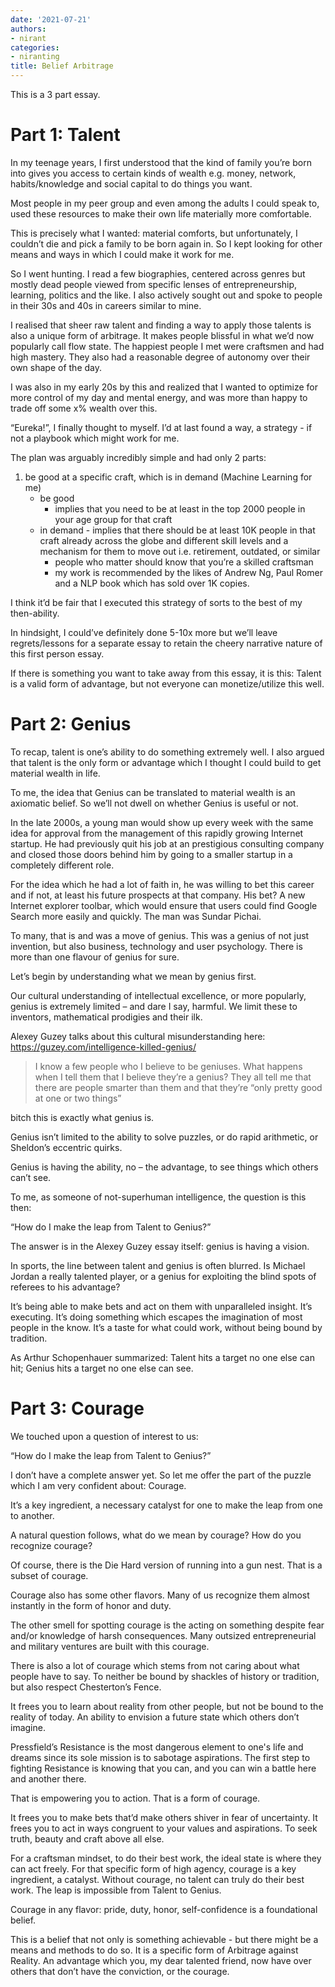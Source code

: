 ```yaml
---
date: '2021-07-21'
authors:
- nirant
categories:
- niranting
title: Belief Arbitrage
---
```


This is a 3 part essay. 

# Part 1: Talent

In my teenage years, I first understood that the kind of family you’re born into gives you access to certain kinds of wealth e.g. money, network, habits/knowledge and social capital to do things you want.

Most people in my peer group and even among the adults I could speak to, used these resources to make their own life materially more comfortable.

This is precisely what I wanted: material comforts, but unfortunately, I couldn’t die and pick a family to be born again in. So I kept looking for other means and ways in which I could make it work for me.

So I went hunting. I read a few biographies, centered across genres but mostly dead people viewed from specific lenses of entrepreneurship, learning, politics and the like. I also actively sought out and spoke to people in their 30s and 40s in careers similar to mine.

I realised that sheer raw talent and finding a way to apply those talents is also a unique form of arbitrage. It makes people blissful in what we’d now popularly call flow state. The happiest people I met were craftsmen and had high mastery. They also had a reasonable degree of autonomy over their own shape of the day.

I was also in my early 20s by this and realized that I wanted to optimize for more control of my day and mental energy, and was more than happy to trade off some x% wealth over this.

“Eureka!”, I finally thought to myself. I’d at last found a way, a strategy - if not a playbook which might work for me.

The plan was arguably incredibly simple and had only 2 parts:

1. be good at a specific craft, which is in demand (Machine Learning for me)
    - be good
        - implies that you need to be at least in the top 2000 people in your age group for that craft
    - in demand - implies that there should be at least 10K people in that craft already across the globe and different skill levels and a mechanism for them to move out i.e. retirement, outdated, or similar
        - people who matter should know that you’re a skilled craftsman
        - my work is recommended by the likes of Andrew Ng, Paul Romer and a NLP book which has sold over 1K copies. 
        
I think it’d be fair that I executed this strategy of sorts to the best of my then-ability.

In hindsight, I could’ve definitely done 5-10x more but we’ll leave regrets/lessons for a separate essay to retain the cheery narrative nature of this first person essay.

If there is something you want to take away from this essay, it is this: Talent is a valid form of advantage, but not everyone can monetize/utilize this well.

# Part 2: Genius

To recap, talent is one’s ability to do something extremely well. I also argued that talent is the only form or advantage which I thought I could build to get material wealth in life.

To me, the idea that Genius can be translated to material wealth is an axiomatic belief. So we’ll not dwell on whether Genius is useful or not.

In the late 2000s, a young man would show up every week with the same idea for approval from the management of this rapidly growing Internet startup. He had previously quit his job at an prestigious consulting company and closed those doors behind him by going to a smaller startup in a completely different role.

For the idea which he had a lot of faith in, he was willing to bet this career and if not, at least his future prospects at that company. His bet? A new Internet explorer toolbar, which would ensure that users could find Google Search more easily and quickly. The man was Sundar Pichai.

To many, that is and was a move of genius. This was a genius of not just invention, but also business, technology and user psychology. There is more than one flavour of genius for sure.

Let’s begin by understanding what we mean by genius first.

Our cultural understanding of intellectual excellence, or more popularly, genius is extremely limited – and dare I say, harmful. We limit these to inventors, mathematical prodigies and their ilk.

Alexey Guzey talks about this cultural misunderstanding here: https://guzey.com/intelligence-killed-genius/

> I know a few people who I believe to be geniuses. What happens when I tell them that I believe they’re a genius? They all tell me that there are people smarter than them and that they’re “only pretty good at one or two things”

bitch this is exactly what genius is.

Genius isn’t limited to the ability to solve puzzles, or do rapid arithmetic, or Sheldon’s eccentric quirks.

Genius is having the ability, no – the advantage, to see things which others can’t see.

To me, as someone of not-superhuman intelligence, the question is this then:

“How do I make the leap from Talent to Genius?”

The answer is in the Alexey Guzey essay itself: genius is having a vision.

In sports, the line between talent and genius is often blurred. Is Michael Jordan a really talented player, or a genius for exploiting the blind spots of referees to his advantage?

It’s being able to make bets and act on them with unparalleled insight. It’s executing. It’s doing something which escapes the imagination of most people in the know. It’s a taste for what could work, without being bound by tradition.

As Arthur Schopenhauer summarized: Talent hits a target no one else can hit; Genius hits a target no one else can see.

# Part 3: Courage

We touched upon a question of interest to us:

“How do I make the leap from Talent to Genius?”

I don’t have a complete answer yet. So let me offer the part of the puzzle which I am very confident about: Courage.

It’s a key ingredient, a necessary catalyst for one to make the leap from one to another.

A natural question follows, what do we mean by courage? How do you recognize courage?

Of course, there is the Die Hard version of running into a gun nest. That is a subset of courage.

Courage also has some other flavors. Many of us recognize them almost instantly in the form of honor and duty.

The other smell for spotting courage is the acting on something despite fear and/or knowledge of harsh consequences. Many outsized entrepreneurial and military ventures are built with this courage.

There is also a lot of courage which stems from not caring about what people have to say. To neither be bound by shackles of history or tradition, but also respect Chesterton’s Fence.

It frees you to learn about reality from other people, but not be bound to the reality of today. An ability to envision a future state which others don’t imagine. 

Pressfield’s Resistance is the most dangerous element to one's life and dreams since its sole mission is to sabotage aspirations. The first step to fighting Resistance is knowing that you can, and you can win a battle here and another there. 

That is empowering you to action. That is a form of courage. 

It frees you to make bets that’d make others shiver in fear of uncertainty. It frees you to act in ways congruent to your values and aspirations. To seek truth, beauty and craft above all else.

For a craftsman mindset, to do their best work, the ideal state is where they can act freely. For that specific form of high agency, courage is a key ingredient, a catalyst. Without courage, no talent can truly do their best work. The leap is impossible from Talent to Genius. 

Courage in any flavor: pride, duty, honor, self-confidence is a foundational belief. 

This is a belief that not only is something achievable - but there might be a means and methods to do so. It is a specific form of Arbitrage against Reality. An advantage which you, my dear talented friend, now have over others that don’t have the conviction, or the courage.